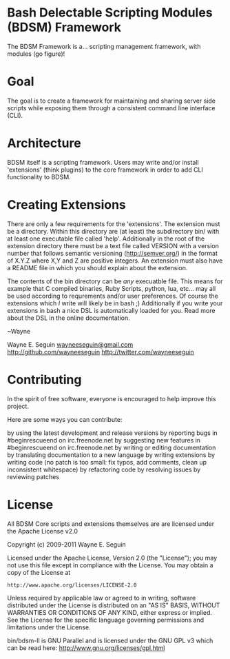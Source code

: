 # Bash Delectable Scripting Modules (BDSM) Framework

The BDSM Framework is a... scripting management framework, with modules
(go figure)!

# Goal

The goal is to create a framework for maintaining and sharing server side
scripts while exposing them through a consistent command line interface (CLI).

# Architecture

BDSM itself is a scripting framework. Users may write and/or install 'extensions'
(think plugins) to the core framework in order to add CLI functionality to BDSM.

# Creating Extensions

There are only a few requirements for the 'extensions'. The extension must be a
directory. Within this directory are (at least) the subdirectory bin/ with at
least one executable file called 'help'. Additionally in the root of the
extension directory there must be a text file called VERSION with a version
number that follows semantic versioning (http://semver.org/) in the format of
X.Y.Z where X,Y and Z are positive integers. An extension must also have a
README file in which you should explain about the extension.

The contents of the bin directory can be *any* execuatble file.  This means for
example that C compiled binaries, Ruby Scripts, python, lua, etc... may all be
used according to requrements and/or user preferences.  Of course the extensions
which *I* write will likely be in bash ;) Additionally if you write your
extensions in bash a nice DSL is automatically loaded for you. Read more
about the DSL in the online documentation.

  ~Wayne

Wayne E. Seguin
wayneeseguin@gmail.com
http://github.com/wayneeseguin
http://twitter.com/wayneeseguin

# Contributing

In the spirit of free software, everyone is encouraged to help improve this project.

Here are some ways you can contribute:

by using the latest development and release versions
by reporting bugs in #beginrescueend on irc.freenode.net
by suggesting new features in #beginrescueend on irc.freenode.net
by writing or editing documentation
by translating documentation to a new language
by writing extensions
by writing code (no patch is too small: fix typos, add comments, clean up inconsistent whitespace)
by refactoring code
by resolving issues
by reviewing patches

# License

All BDSM Core scripts and extensions themselves are are licensed under
the Apache License v2.0

Copyright (c) 2009-2011 Wayne E. Seguin

Licensed under the Apache License, Version 2.0 (the "License");
you may not use this file except in compliance with the License.
You may obtain a copy of the License at

    http://www.apache.org/licenses/LICENSE-2.0

Unless required by applicable law or agreed to in writing, software
distributed under the License is distributed on an "AS IS" BASIS,
WITHOUT WARRANTIES OR CONDITIONS OF ANY KIND, either express or implied.
See the License for the specific language governing permissions and
limitations under the License.

bin/bdsm-ll is GNU Parallel and is licensed under the GNU GPL v3 which can be
read here: http://www.gnu.org/licenses/gpl.html

